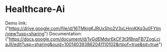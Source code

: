 # Healthcare-Ai
Demo link:("https://drive.google.com/file/d/16TMkigKJRUxSho2V3xLHnnKKq3u0FYlm/view?usp=sharing")
Documentation:("https://docs.google.com/document/d/1vGdEMdsrEkCF3t3fBnpFB7ZogLcjaJIl/edit?usp=sharing&ouid=100140393862041110102&rtpof=true&sd=true")
